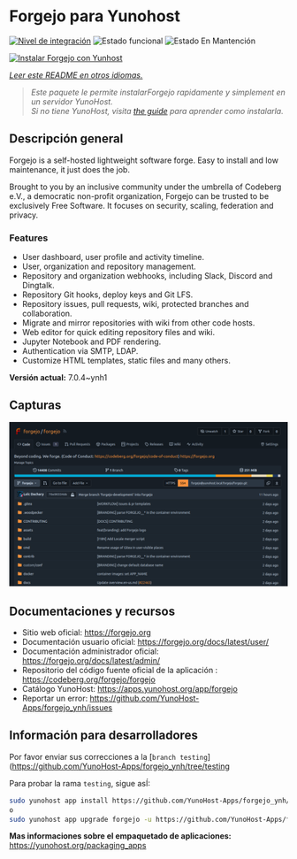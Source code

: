 <!--
Este archivo README esta generado automaticamente<https://github.com/YunoHost/apps/tree/master/tools/readme_generator>
No se debe editar a mano.
-->

# Forgejo para Yunohost

[![Nivel de integración](https://dash.yunohost.org/integration/forgejo.svg)](https://ci-apps.yunohost.org/ci/apps/forgejo/) ![Estado funcional](https://ci-apps.yunohost.org/ci/badges/forgejo.status.svg) ![Estado En Mantención](https://ci-apps.yunohost.org/ci/badges/forgejo.maintain.svg)

[![Instalar Forgejo con Yunhost](https://install-app.yunohost.org/install-with-yunohost.svg)](https://install-app.yunohost.org/?app=forgejo)

*[Leer este README en otros idiomas.](./ALL_README.md)*

> *Este paquete le permite instalarForgejo rapidamente y simplement en un servidor YunoHost.*  
> *Si no tiene YunoHost, visita [the guide](https://yunohost.org/install) para aprender como instalarla.*

## Descripción general

Forgejo is a self-hosted lightweight software forge. Easy to install and low maintenance, it just does the job.

Brought to you by an inclusive community under the umbrella of Codeberg e.V., a democratic non-profit organization, Forgejo can be trusted to be exclusively Free Software. It focuses on security, scaling, federation and privacy. 

### Features

- User dashboard, user profile and activity timeline.
- User, organization and repository management.
- Repository and organization webhooks, including Slack, Discord and Dingtalk.
- Repository Git hooks, deploy keys and Git LFS.
- Repository issues, pull requests, wiki, protected branches and collaboration.
- Migrate and mirror repositories with wiki from other code hosts.
- Web editor for quick editing repository files and wiki.
- Jupyter Notebook and PDF rendering.
- Authentication via SMTP, LDAP.
- Customize HTML templates, static files and many others.


**Versión actual:** 7.0.4~ynh1

## Capturas

![Captura de Forgejo](./doc/screenshots/screenshot.png)

## Documentaciones y recursos

- Sitio web oficial: <https://forgejo.org>
- Documentación usuario oficial: <https://forgejo.org/docs/latest/user/>
- Documentación administrador oficial: <https://forgejo.org/docs/latest/admin/>
- Repositorio del código fuente oficial de la aplicación : <https://codeberg.org/forgejo/forgejo>
- Catálogo YunoHost: <https://apps.yunohost.org/app/forgejo>
- Reportar un error: <https://github.com/YunoHost-Apps/forgejo_ynh/issues>

## Información para desarrolladores

Por favor enviar sus correcciones a la [`branch testing`](https://github.com/YunoHost-Apps/forgejo_ynh/tree/testing

Para probar la rama `testing`, sigue asÍ:

```bash
sudo yunohost app install https://github.com/YunoHost-Apps/forgejo_ynh/tree/testing --debug
o
sudo yunohost app upgrade forgejo -u https://github.com/YunoHost-Apps/forgejo_ynh/tree/testing --debug
```

**Mas informaciones sobre el empaquetado de aplicaciones:** <https://yunohost.org/packaging_apps>
